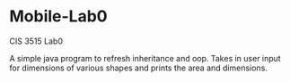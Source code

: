 # Mobile-Lab0
CIS 3515 Lab0

A simple java program to refresh inheritance and oop.
Takes in user input for dimensions of various shapes and prints the area and dimensions. 
